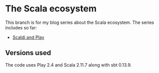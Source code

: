 # The Scala ecosystem

This branch is for my blog series about the Scala ecosystem. The series includes so far:

* [Scaldi and Play](http://appliedscala.com/blog/2016/scaldi-and-play)

## Versions used

The code uses Play 2.4 and Scala 2.11.7 along with sbt 0.13.9.
